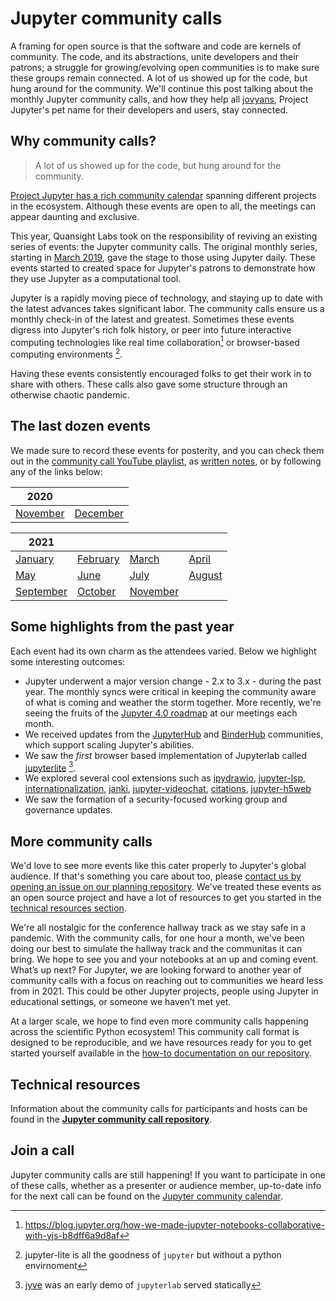 <!--
.. title: A year of Jupyter community calls
.. slug: jupyter-community-calls
.. date: 2021-11-10
.. author: Isabela Presedo-Floyd, Tony Fast
.. tags: Jupyter, community
.. category:
.. link:
.. description:
.. type: text
-->

# Jupyter community calls

A framing for open source is that the software and code are kernels of community.
The code, and its abstractions, unite developers and their patrons; 
a struggle for growing/evolving open communities is to make sure these groups remain connected. 
A lot of us showed up for the code, but hung around for the community. 
We'll continue this post talking about the monthly Jupyter community calls, 
and how they help all [jovyans](https://jupyter.readthedocs.io/en/latest/community/content-community.html#what-is-a-jovyan), Project Jupyter's pet name for their developers and users, stay connected.


## Why community calls?

  > A lot of us showed up for the code, but hung around for the community. 

[Project Jupyter has a rich community calendar](https://jupyter.org/events) spanning different projects in the ecosystem. 
Although these events are open to all, the meetings can appear daunting and exclusive. 

This year, Quansight Labs took on the responsibility of reviving an existing series of events: 
the Jupyter community calls. 
The original monthly series, starting in [March 2019][first], gave the stage to those using Jupyter daily. 
These events started to created space for Jupyter's patrons to demonstrate how they use Jupyter as a computational tool.

Jupyter is a rapidly moving piece of technology, and staying up to date with the latest advances takes significant labor. 
The community calls ensure us a monthly check-in of the latest and greatest. 
Sometimes these events digress into Jupyter's rich folk history, or peer into future interactive computing technologies like real time collaboration[^rtc] or browser-based computing environments [^jupyter-lite].

Having these events consistently encouraged folks to get their work in to share with others. 
These calls also gave some structure through an otherwise chaotic pandemic.


## The last dozen events

We made sure to record these events for posterity, and you can check them out in the [community call YouTube playlist][playlist], as [written notes](https://jupyter.readthedocs.io/en/latest/community/community-call-notes/index.html), or by following any of the links below:

<table>
<thead>
<tr>
<th>2020</th>
<th></th>
</tr>
</thead>
<tbody>
<tr>
<td><a href="https://www.youtube.com/watch?v=bko-v1ZZoig&amp;list=PLUrHeD2K9Cmkoamm4NjLmvXC4Y6E1o8SP&amp;index=7">November</a></td>
<td><a href="https://www.youtube.com/watch?v=IlYP6q2H1M8&amp;list=PLUrHeD2K9Cmkoamm4NjLmvXC4Y6E1o8SP&amp;index=8">December</a></td>
</tr>
</tbody>
</table>
<table>
<thead>
<tr>
<th>2021</th>
<th></th>
<th></th>
<th></th>
</tr>
</thead>
<tbody>
<tr>
<td><a href="https://www.youtube.com/watch?v=DS_J3mzulCw&amp;list=PLUrHeD2K9Cmkoamm4NjLmvXC4Y6E1o8SP&amp;index=9">January</a></td>
<td><a href="https://www.youtube.com/watch?v=TG0w6WLunTk&amp;list=PLUrHeD2K9Cmkoamm4NjLmvXC4Y6E1o8SP&amp;index=10">February</a></td>
<td><a href="https://www.youtube.com/watch?v=8JQoALd9KTo&amp;list=PLUrHeD2K9Cmkoamm4NjLmvXC4Y6E1o8SP&amp;index=11">March</a></td>
<td><a href="https://www.youtube.com/watch?v=k-oaQG459A0&amp;list=PLUrHeD2K9Cmkoamm4NjLmvXC4Y6E1o8SP&amp;index=12">April</a></td>
</tr>
<tr>
<td><a href="https://www.youtube.com/watch?v=g9WrS4FlkeM&amp;list=PLUrHeD2K9Cmkoamm4NjLmvXC4Y6E1o8SP&amp;index=13">May</a></td>
<td><a href="https://www.youtube.com/watch?v=-aQFh8rjcdA&amp;list=PLUrHeD2K9Cmkoamm4NjLmvXC4Y6E1o8SP&amp;index=14">June</a></td>
<td><a href="https://www.youtube.com/watch?v=ebUXrmRfkM8&amp;list=PLUrHeD2K9Cmkoamm4NjLmvXC4Y6E1o8SP&amp;index=15">July</a></td>
<td><a href="https://www.youtube.com/watch?v=WQ43ywKDfg8&amp;list=PLUrHeD2K9Cmkoamm4NjLmvXC4Y6E1o8SP&amp;index=16">August</a></td>
</tr>
<tr>
<td><a href="https://www.youtube.com/watch?v=BZLM_clyHwo&amp;list=PLUrHeD2K9Cmkoamm4NjLmvXC4Y6E1o8SP&amp;index=17">September</a></td>
<td><a href="https://www.youtube.com/watch?v=ik2hG10GlE4&amp;list=PLUrHeD2K9Cmkoamm4NjLmvXC4Y6E1o8SP&amp;index=18">October</a></td>
<td><a href="https://www.youtube.com/watch?v=_YdiFgWUHNI">November</a></td>
<td></td>
</tr>
</tbody>
</table>

## Some highlights from the past year

Each event had its own charm as the attendees varied. Below we highlight some interesting outcomes:

* Jupyter underwent a major version change - 2.x to 3.x - during the past year. 
  The monthly syncs were critical in keeping the community aware of what is coming and weather the storm together. 
  More recently, we're seeing the fruits of the [Jupyter 4.0 roadmap][40] at our meetings each month.
* We received updates from the [JupyterHub](https://jupyter.org/hub) and [BinderHub](https://github.com/jupyterhub/binderhub) communities, 
  which support scaling Jupyter's abilities.
* We saw the _first_ browser based implementation of Jupyterlab called [jupyterlite](https://jupyterlite.readthedocs.io/en/latest/) [^jyve]. 
* We explored several cool extensions such as [ipydrawio](https://github.com/deathbeds/ipydrawio), 
  [jupyter-lsp](https://github.com/jupyter-lsp/jupyterlab-lsp), 
  [internationalization](https://jupyterlab.readthedocs.io/en/stable/extension/internationalization.html), 
  [janki](https://github.com/gt-coar/janki), [jupyter-videochat](https://github.com/jupyterlab-contrib/jupyter-videochat), 
  [citations](https://github.com/krassowski/jupyterlab-citation-manager), 
  [jupyter-h5web](https://github.com/silx-kit/jupyterlab-h5web)
* We saw the formation of a security-focused working group and governance updates.

## More community calls

We'd love to see more events like this cater properly to Jupyter's global audience. 
If that's something you care about too, please [contact us by opening an issue on our planning repository](https://github.com/Quansight-Labs/jupyter-communitycalls/issues). 
We've treated these events as an open source project and have a lot of resources to get you started in the [technical resources section](#technical-resources).

We're all nostalgic for the conference hallway track as we stay safe in a pandemic. 
With the community calls, for one hour a month, we've been doing our best to simulate the hallway track and the communitas it can bring. 
We hope to see you and your notebooks at an up and coming event.
What’s up next? For Jupyter, we are looking forward to another year of community calls with a focus on reaching out to communities we heard less from in 2021. This could be other Jupyter projects, people using Jupyter in educational settings, or someone we haven’t met yet.

At a larger scale, we hope to find even more community calls happening across the scientific Python ecosystem! This community call format is designed to be reproducible, and we have resources ready for you to get started yourself available in the [how-to documentation on our repository](https://github.com/Quansight-Labs/jupyter-communitycalls/blob/main/how-to-use-this-repo.md). 
## Technical resources

Information about the community calls for participants and hosts can be found in the [__Jupyter community call repository__][repo].

## Join a call

Jupyter community calls are still happening! 
If you want to participate in one of these calls, whether as a presenter or audience member, 
up-to-date info for the next call can be found on the [Jupyter community calendar](https://jupyter.org/events). 

[i18n]: https://jupyterlab.readthedocs.io/en/stable/extension/internationalization.html
[first]: https://www.youtube.com/watch?v=klxba-v27Q4&list=PLUrHeD2K9Cmkoamm4NjLmvXC4Y6E1o8SP&index=1
[repo]: https://github.com/isabela-pf/jupyter-communitycalls
[playlist]: https://www.youtube.com/playlist?list=PLUrHeD2K9Cmkoamm4NjLmvXC4Y6E1o8SP
[40]: https://github.com/jupyterlab/jupyterlab/projects/12
[^jupyter-lite]: jupyter-lite is all the goodness of `jupyter` but without a python envirnoment
[^rtc]: https://blog.jupyter.org/how-we-made-jupyter-notebooks-collaborative-with-yjs-b8dff6a9d8af
[^jyve]: [jyve](https://deathbeds.github.io/jyve/lab/) was an early demo of `jupyterlab` served statically
